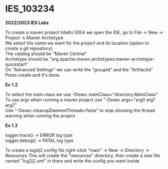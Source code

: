 # IES_103234
**2022/2023 IES Labs**

To create a maven project IntelliJ IDEA we open the IDE, go to File -> New -> Project -> Maven Archetype <br>
We select the name we want for the project and its location (option to create a git repository) <br>
The catalog should be "Maven Central" <br>
Archetype should be "org.apache.maven.archetypes:maven-archetype-quickstart"<br>
On "Advanced Settings"  we can write the "groupId" and the "ArtifactId"<br>
Press create and it's done. <br>

**Ex 1.2**<br>

To select the main class we use -Dexec.mainClass="directory.MainClass"<br> 
To use args when running a maven project use "-Dexec.args="arg0 arg1 arg2"<br>
Use "-Dexec.cleanupDaemonThreads=false" to stop showing the thread warning when running the project<br>

**Ex 1.3**<br>

logger.trace() -> ERROR log type <br>
logger.debug() -> FATAL log type <br>

To create a log4j2 config file right-click "main" -> New -> Directory -> Resources
This will create the "resources" directory, then create a new file named "log2j2.xml" in there and write the config you want inside <br>

